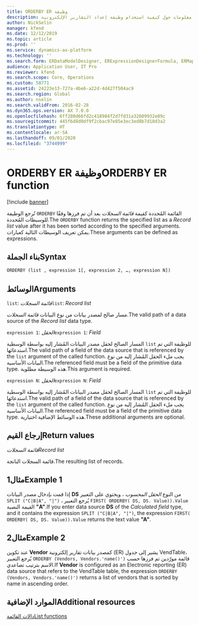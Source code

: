 ```yaml
---
title: ORDERBY ER وظيفة
description: يوفر هذا الموضوع معلومات حول كيفية استخدام وظيفة إعداد التقارير الإلكترونية ORDERBY (ER).
author: NickSelin
manager: kfend
ms.date: 12/12/2019
ms.topic: article
ms.prod: ''
ms.service: dynamics-ax-platform
ms.technology: ''
ms.search.form: ERDataModelDesigner, ERExpressionDesignerFormula, ERMappedFormatDesigner, ERModelMappingDesigner
audience: Application User, IT Pro
ms.reviewer: kfend
ms.search.scope: Core, Operations
ms.custom: 58771
ms.assetid: 24223e13-727a-4be6-a22d-4d427f504ac9
ms.search.region: Global
ms.author: nselin
ms.search.validFrom: 2016-02-28
ms.dyn365.ops.version: AX 7.0.0
ms.openlocfilehash: 6ff280d66fd2c418984f2d7fd31a32609932e89c
ms.sourcegitcommit: 445f6d8d0df9f2cbac97e85e3ec3ed8b7d18d3a2
ms.translationtype: HT
ms.contentlocale: ar-SA
ms.lasthandoff: 09/01/2020
ms.locfileid: "3744999"
---
```

# <a name="orderby-er-function"></a><span data-ttu-id="3df5c-103">ORDERBY ER وظيفة</span><span class="sxs-lookup"><span data-stu-id="3df5c-103">ORDERBY ER function</span></span>

[!include [banner](../includes/banner.md)]

<span data-ttu-id="3df5c-104">تُرجع الوظيفة `ORDERBY` القائمة المُحددة كقيمة *قائمة السجلات* بعد أن تم فرزها وفقًا للوسيطات المُحددة.</span><span class="sxs-lookup"><span data-stu-id="3df5c-104">The `ORDERBY` function returns the specified list as a *Record list* value after it has been sorted according to the specified arguments.</span></span> <span data-ttu-id="3df5c-105">يمكن تعريف الوسيطات التالية كعبارات.</span><span class="sxs-lookup"><span data-stu-id="3df5c-105">These arguments can be defined as expressions.</span></span>

## <a name="syntax"></a><span data-ttu-id="3df5c-106">بناء الجملة</span><span class="sxs-lookup"><span data-stu-id="3df5c-106">Syntax</span></span>

```vb
ORDERBY (list , expression 1[, expression 2, …, expression N])
```

## <a name="arguments"></a><span data-ttu-id="3df5c-107">الوسائط</span><span class="sxs-lookup"><span data-stu-id="3df5c-107">Arguments</span></span>

<span data-ttu-id="3df5c-108">`list`: *قائمة السجلات*</span><span class="sxs-lookup"><span data-stu-id="3df5c-108">`list`: *Record list*</span></span>

<span data-ttu-id="3df5c-109">مسار صالح لمصدر بيانات من نوع البيانات *قائمة السجلات*.</span><span class="sxs-lookup"><span data-stu-id="3df5c-109">The valid path of a data source of the *Record list* data type.</span></span>

<span data-ttu-id="3df5c-110">`expression 1`: *الحقل*</span><span class="sxs-lookup"><span data-stu-id="3df5c-110">`expression 1`: *Field*</span></span>

<span data-ttu-id="3df5c-111">المسار الصالح لحقل مصدر البيانات المُشار إليه بواسطة الوسطية `list` للوظيفة التي تم استدعائها.</span><span class="sxs-lookup"><span data-stu-id="3df5c-111">The valid path of a field of the data source that is referenced by the `list` argument of the called function.</span></span> <span data-ttu-id="3df5c-112">يجب ملء الحقل المُشار إليه من نوع البيانات الأساسية.</span><span class="sxs-lookup"><span data-stu-id="3df5c-112">The referenced field must be a field of the primitive data type.</span></span> <span data-ttu-id="3df5c-113">هذه الوسيطة مطلوبة.</span><span class="sxs-lookup"><span data-stu-id="3df5c-113">This argument is required.</span></span>

<span data-ttu-id="3df5c-114">`expression N`: *الحقل*</span><span class="sxs-lookup"><span data-stu-id="3df5c-114">`expression N`: *Field*</span></span>

<span data-ttu-id="3df5c-115">المسار الصالح لحقل مصدر البيانات المُشار إليه بواسطة الوسطية `list` للوظيفة التي تم استدعائها.</span><span class="sxs-lookup"><span data-stu-id="3df5c-115">The valid path of a field of the data source that is referenced by the `list` argument of the called function.</span></span> <span data-ttu-id="3df5c-116">يجب ملء الحقل المُشار إليه من نوع البيانات الأساسية.</span><span class="sxs-lookup"><span data-stu-id="3df5c-116">The referenced field must be a field of the primitive data type.</span></span> <span data-ttu-id="3df5c-117">هذه الوسائط الإضافية اختيارية.</span><span class="sxs-lookup"><span data-stu-id="3df5c-117">These additional arguments are optional.</span></span>

## <a name="return-values"></a><span data-ttu-id="3df5c-118">إرجاع القيم</span><span class="sxs-lookup"><span data-stu-id="3df5c-118">Return values</span></span>

<span data-ttu-id="3df5c-119">*قائمة السجلات*</span><span class="sxs-lookup"><span data-stu-id="3df5c-119">*Record list*</span></span>

<span data-ttu-id="3df5c-120">قائمة السجلات الناتجة.</span><span class="sxs-lookup"><span data-stu-id="3df5c-120">The resulting list of records.</span></span>

## <a name="example-1"></a><span data-ttu-id="3df5c-121">مثال1</span><span class="sxs-lookup"><span data-stu-id="3df5c-121">Example 1</span></span>

<span data-ttu-id="3df5c-122">إذا قمت بإدخال مصدر البيانات **DS** من النوع *الحقل المحسوب* ، ويحتوي على التعبير `SPLIT ("C|B|A", "|")` ، يُرجع التعبير `FIRST( ORDERBY( DS, DS. Value)).Value` القيمة النصية **"A"**.</span><span class="sxs-lookup"><span data-stu-id="3df5c-122">If you enter data source **DS** of the *Calculated field* type, and it contains the expression `SPLIT ("C|B|A", "|")`, the expression `FIRST( ORDERBY( DS, DS. Value)).Value` returns the text value **"A"**.</span></span>

## <a name="example-2"></a><span data-ttu-id="3df5c-123">مثال2</span><span class="sxs-lookup"><span data-stu-id="3df5c-123">Example 2</span></span>

<span data-ttu-id="3df5c-124">عند تكوين **Vendor** كمصدر بيانات تقارير إلكترونية (ER) يشير إلى جدول VendTable، يُرجع التعبير `ORDERBY (Vendors, Vendors.'name()')` قائمة مورّدين تم فرزها حسب الاسم بترتيب تصاعدي.</span><span class="sxs-lookup"><span data-stu-id="3df5c-124">If **Vendor** is configured as an Electronic reporting (ER) data source that refers to the VendTable table, the expression `ORDERBY (Vendors, Vendors.'name()')` returns a list of vendors that is sorted by name in ascending order.</span></span>

## <a name="additional-resources"></a><span data-ttu-id="3df5c-125">الموارد الإضافية</span><span class="sxs-lookup"><span data-stu-id="3df5c-125">Additional resources</span></span>

[<span data-ttu-id="3df5c-126">دالات القائمة</span><span class="sxs-lookup"><span data-stu-id="3df5c-126">List functions</span></span>](er-functions-category-list.md)
